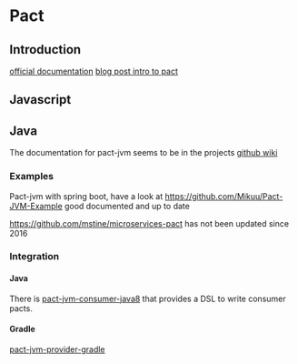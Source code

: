 # Pact
## Introduction
[official documentation](https://docs.pact.io/)
[blog post intro to pact](https://dius.com.au/2016/02/03/pact-101-getting-started-with-pact-and-consumer-driven-contract-testing/)

## Javascript
## Java
The documentation for pact-jvm seems to be in the projects [github wiki](https://github.com/DiUS/pact-jvm/wiki)
### Examples
Pact-jvm with spring boot, have a look at
https://github.com/Mikuu/Pact-JVM-Example good documented and up to date

https://github.com/mstine/microservices-pact has not been updated since 2016


### Integration
#### Java
There is [pact-jvm-consumer-java8](https://github.com/DiUS/pact-jvm/tree/master/pact-jvm-consumer-java8) that provides a DSL to write consumer pacts.
#### Gradle
[pact-jvm-provider-gradle](https://github.com/DiUS/pact-jvm/tree/master/pact-jvm-provider-gradle)